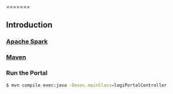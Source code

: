 =======
## Introduction


### [Apache Spark](http://gatling.io/)


### [Maven](http://www.scala-sbt.org/)



### Run the Portal 
```bash
$ mvn compile exec:java -Dexec.mainClass=logiPortalController
```

